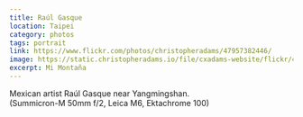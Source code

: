 ```yaml
---
title: Raúl Gasque
location: Taipei
category: photos
tags: portrait
link: https://www.flickr.com/photos/christopheradams/47957382446/
image: https://static.christopheradams.io/file/cxadams-website/flickr/47957382446_3393829378_k.jpg
excerpt: Mi Montaña
---
```


Mexican artist Raúl Gasque near Yangmingshan.  
(Summicron-M 50mm f/2, Leica M6, Ektachrome 100)
